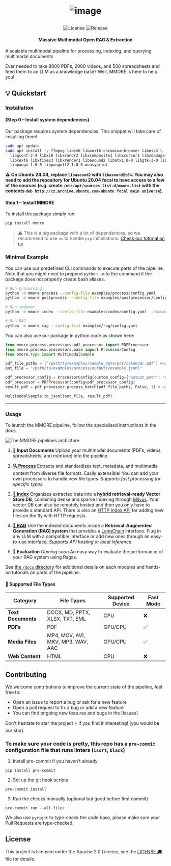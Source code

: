 <h1 align="center">

![image](https://github.com/user-attachments/assets/502e2c7e-1200-498a-9ebd-10a27ed48ab6)

</h1>


<p align="center">
  <img src="https://img.shields.io/badge/license-Apache%202.0-blue" alt="License">
  <img src="https://img.shields.io/github/v/release/OpenMeditron/End2End" alt="Release">
</p>

####  <center>Massive Multimodal Open RAG & Extraction</center>

A scalable multimodal pipeline for processing, indexing, and querying multimodal documents

Ever needed to take 8000 PDFs, 2000 videos, and 500 spreadsheets and feed them to an LLM as a knowledge base?
Well, MMORE is here to help you!

## :bulb: Quickstart

### Installation

#### (Step 0 – Install system dependencies)

Our package requires system dependencies. This snippet will take care of installing them!

```bash
sudo apt update
sudo apt install -y ffmpeg libsm6 libxext6 chromium-browser libnss3 \
  libgconf-2-4 libxi6 libxrandr2 libxcomposite1 libxcursor1 libxdamage1 \
  libxext6 libxfixes3 libxrender1 libasound2 libatk1.0-0 libgtk-3-0 libreoffice \
  libpango-1.0-0 libpangoft2-1.0-0 weasyprint
```

:warning: **On Ubuntu 24.04, replace `libasound2` with `libasound2t64`. You may also need to add the repository for Ubuntu 20.04 focal to have access to a few of the sources (e.g. create `/etc/apt/sources.list.d/mmore.list` with the contents `deb http://cz.archive.ubuntu.com/ubuntu focal main universe`).**

#### Step 1 – Install MMORE

To install the package simply run:

```bash
pip install mmore
```

> :warning: This is a big package with a lot of dependencies, so we recommend to use `uv` to handle `pip` installations. [Check our tutorial on uv](https://github.com/swiss-ai/mmore/blob/master/docs/uv.md).

### Minimal Example

You can use our predefined CLI commands to execute parts of the pipeline. Note that you might need to prepend `python -m` to the command if the package does not properly create bash aliases.

```bash
# Run processing
python -m mmore process --config-file examples/process/config.yaml
python -m mmore postprocess --config-file examples/postprocessor/config.yaml --input-data examples/process/outputs/merged/merged_results.jsonl

# Run indexer
python -m mmore index --config-file examples/index/config.yaml --documents-path examples/process/outputs/merged/final_pp.jsonl

# Run RAG
python -m mmore rag --config-file examples/rag/config.yaml
```

You can also use our package in python code as shown here:

```python
from mmore.process.processors.pdf_processor import PDFProcessor
from mmore.process.processors.base import ProcessorConfig
from mmore.type import MultimodalSample

pdf_file_paths = ["/path/to/examples/sample_data/pdf/calendar.pdf"] #write here the full path, not a relative path
out_file = "/path/to/examples/process/outputs/example.jsonl"

pdf_processor_config = ProcessorConfig(custom_config={"output_path": "examples/process/outputs"})
pdf_processor = PDFProcessor(config=pdf_processor_config)
result_pdf = pdf_processor.process_batch(pdf_file_paths, False, 1) # args: file_paths, fast mode (True/False), num_workers

MultimodalSample.to_jsonl(out_file, result_pdf)
```

---

### Usage

To launch the MMORE pipeline, follow the specialised instructions in the docs.

![The MMORE pipelines archicture](https://github.com/user-attachments/assets/0cd61466-1680-43ed-9d55-7bd483a04a09)


1. **:page_facing_up: Input Documents**
   Upload your multimodal documents (PDFs, videos, spreadsheets, and m(m)ore) into the pipeline.

2. [**:mag: Process**](https://github.com/swiss-ai/mmore/blob/master/docs/process.md)
   Extracts and standardizes text, metadata, and multimedia content from diverse file formats. Easily extensible! You can add your own processors to handle new file types.
   *Supports fast processing for specific types.*

3. [**:file_folder: Index**](https://github.com/swiss-ai/mmore/blob/master/docs/index.md)
   Organizes extracted data into a **hybrid retrieval-ready Vector Store DB**, combining dense and sparse indexing through [Milvus](https://milvus.io/). Your vector DB can also be remotely hosted and then you only have to provide a standard API. There is also an [HTTP Index API](https://github.com/swiss-ai/mmore/blob/master/docs/index_api.md) for adding new files on the fly with HTTP requests.

4. [**:robot: RAG**](https://github.com/swiss-ai/mmore/blob/master/docs/rag.md)
   Use the indexed documents inside a **Retrieval-Augmented Generation (RAG) system**  that provides a [LangChain](https://www.langchain.com/) interface. Plug in any LLM with a compatible interface or add new ones through an easy-to-use interface.
   *Supports API hosting or local inference.*

5. **:tada: Evaluation**
   *Coming soon*
   An easy way to evaluate the performance of your RAG system using Ragas.

See [the `/docs` directory](https://github.com/swiss-ai/mmore/blob/master/docs) for additional details on each modules and hands-on tutorials on parts of the pipeline.


#### :construction: Supported File Types

| **Category**      | **File Types**                           | **Supported Device**      |  **Fast Mode**      |
|--------------------|------------------------------------------|--------------------------| --------------------------|
| **Text Documents** | DOCX, MD, PPTX, XLSX, TXT, EML           | CPU                      | :x:
| **PDFs**           | PDF                                     | GPU/CPU                  | :white_check_mark:
| **Media Files**    | MP4, MOV, AVI, MKV, MP3, WAV, AAC       | GPU/CPU                  | :white_check_mark:
| **Web Content**    | HTML                                    | CPU                      | :x:


## Contributing

We welcome contributions to improve the current state of the pipeline, feel free to:

- Open an issue to report a bug or ask for a new feature
- Open a pull request to fix a bug or add a new feature
- You can find ongoing new features and bugs in the [Issues]

Don't hesitate to star the project :star: if you find it interesting! (you would be our star).

### To make sure your code is pretty, this repo has a `pre-commit` configuration file that runs linters (`isort`, `black`)

1. Install pre-commit if you haven't already

`pip install pre-commit`

2. Set up the git hook scripts

`pre-commit install`

3. Run the checks manually (optional but good before first commit)

`pre-commit run --all-files`

We also use `pyright` to type-check the code base, please make sure your Pull Requests are type-checked.

## License

This project is licensed under the Apache 2.0 License, see the [LICENSE :mortar_board:](LICENSE) file for details.
